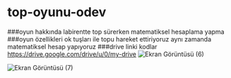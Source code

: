# top-oyunu-odev
###oyun hakkında
labirentte top sürerken matematiksel hesaplama yapma
###oyun özellikleri
ok tuşları ile topu hareket ettiriyoruz aynı zamanda matematiksel hesap yapıyoruz 
###drive linki kodlar
https://drive.google.com/drive/u/0/my-drive
![Ekran Görüntüsü (6)](https://github.com/berkaybedirhandogan/top-oyunu-odev/assets/117230459/95fd52f9-8de0-4089-850d-daae35494d8d)

![Ekran Görüntüsü (7)](https://github.com/berkaybedirhandogan/top-oyunu-odev/assets/117230459/38b51299-96c5-48d4-af61-e33763ff077f)
